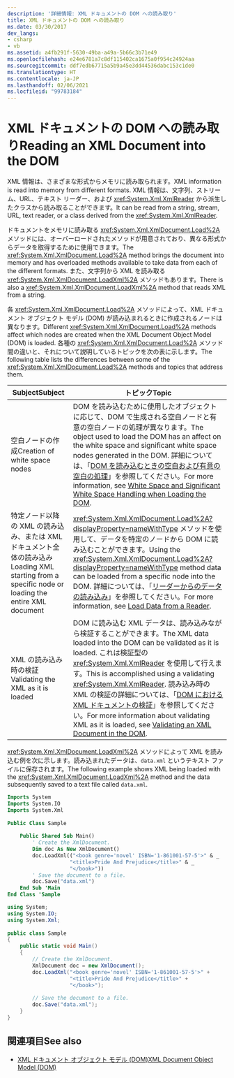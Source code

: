 ```yaml
---
description: '詳細情報: XML ドキュメントの DOM への読み取り'
title: XML ドキュメントの DOM への読み取り
ms.date: 03/30/2017
dev_langs:
- csharp
- vb
ms.assetid: a4fb291f-5630-49ba-a49a-5b66c3b71e49
ms.openlocfilehash: e24e6781a7c8df115402ca1675a0f954c24924aa
ms.sourcegitcommit: ddf7edb67715a5b9a45e3dd44536dabc153c1de0
ms.translationtype: HT
ms.contentlocale: ja-JP
ms.lasthandoff: 02/06/2021
ms.locfileid: "99783184"
---
```

# <a name="reading-an-xml-document-into-the-dom"></a><span data-ttu-id="42e25-103">XML ドキュメントの DOM への読み取り</span><span class="sxs-lookup"><span data-stu-id="42e25-103">Reading an XML Document into the DOM</span></span>

<span data-ttu-id="42e25-104">XML 情報は、さまざまな形式からメモリに読み取られます。</span><span class="sxs-lookup"><span data-stu-id="42e25-104">XML information is read into memory from different formats.</span></span> <span data-ttu-id="42e25-105">XML 情報は、文字列、ストリーム、URL、テキスト リーダー、および <xref:System.Xml.XmlReader> から派生したクラスから読み取ることができます。</span><span class="sxs-lookup"><span data-stu-id="42e25-105">It can be read from a string, stream, URL, text reader, or a class derived from the <xref:System.Xml.XmlReader>.</span></span>  
  
 <span data-ttu-id="42e25-106">ドキュメントをメモリに読み取る <xref:System.Xml.XmlDocument.Load%2A> メソッドには、オーバーロードされたメソッドが用意されており、異なる形式からデータを取得するために使用できます。</span><span class="sxs-lookup"><span data-stu-id="42e25-106">The <xref:System.Xml.XmlDocument.Load%2A> method brings the document into memory and has overloaded methods available to take data from each of the different formats.</span></span> <span data-ttu-id="42e25-107">また、文字列から XML を読み取る <xref:System.Xml.XmlDocument.LoadXml%2A> メソッドもあります。</span><span class="sxs-lookup"><span data-stu-id="42e25-107">There is also a <xref:System.Xml.XmlDocument.LoadXml%2A> method that reads XML from a string.</span></span>  
  
 <span data-ttu-id="42e25-108">各 <xref:System.Xml.XmlDocument.Load%2A> メソッドによって、XML ドキュメント オブジェクト モデル (DOM) が読み込まれるときに作成されるノードは異なります。</span><span class="sxs-lookup"><span data-stu-id="42e25-108">Different <xref:System.Xml.XmlDocument.Load%2A> methods affect which nodes are created when the XML Document Object Model (DOM) is loaded.</span></span> <span data-ttu-id="42e25-109">各種の <xref:System.Xml.XmlDocument.Load%2A> メソッド間の違いと、それについて説明しているトピックを次の表に示します。</span><span class="sxs-lookup"><span data-stu-id="42e25-109">The following table lists the differences between some of the <xref:System.Xml.XmlDocument.Load%2A> methods and topics that address them.</span></span>  
  
|<span data-ttu-id="42e25-110">Subject</span><span class="sxs-lookup"><span data-stu-id="42e25-110">Subject</span></span>|<span data-ttu-id="42e25-111">トピック</span><span class="sxs-lookup"><span data-stu-id="42e25-111">Topic</span></span>|  
|-------------|-----------|  
|<span data-ttu-id="42e25-112">空白ノードの作成</span><span class="sxs-lookup"><span data-stu-id="42e25-112">Creation of white space nodes</span></span>|<span data-ttu-id="42e25-113">DOM を読み込むために使用したオブジェクトに応じて、DOM で生成される空白ノードと有意の空白ノードの処理が異なります。</span><span class="sxs-lookup"><span data-stu-id="42e25-113">The object used to load the DOM has an affect on the white space and significant white space nodes generated in the DOM.</span></span> <span data-ttu-id="42e25-114">詳細については、「[DOM を読み込むときの空白および有意の空白の処理](white-space-and-significant-white-space-handling-when-loading-the-dom.md)」を参照してください。</span><span class="sxs-lookup"><span data-stu-id="42e25-114">For more information, see [White Space and Significant White Space Handling when Loading the DOM](white-space-and-significant-white-space-handling-when-loading-the-dom.md).</span></span>|  
|<span data-ttu-id="42e25-115">特定ノード以降の XML の読み込み、または XML ドキュメント全体の読み込み</span><span class="sxs-lookup"><span data-stu-id="42e25-115">Loading XML starting from a specific node or loading the entire XML document</span></span>|<span data-ttu-id="42e25-116"><xref:System.Xml.XmlDocument.Load%2A?displayProperty=nameWithType> メソッドを使用して、データを特定のノードから DOM に読み込むことができます。</span><span class="sxs-lookup"><span data-stu-id="42e25-116">Using the <xref:System.Xml.XmlDocument.Load%2A?displayProperty=nameWithType> method data can be loaded from a specific node into the DOM.</span></span> <span data-ttu-id="42e25-117">詳細については、「[リーダーからのデータの読み込み](load-data-from-a-reader.md)」を参照してください。</span><span class="sxs-lookup"><span data-stu-id="42e25-117">For more information, see [Load Data from a Reader](load-data-from-a-reader.md).</span></span>|  
|<span data-ttu-id="42e25-118">XML の読み込み時の検証</span><span class="sxs-lookup"><span data-stu-id="42e25-118">Validating the XML as it is loaded</span></span>|<span data-ttu-id="42e25-119">DOM に読み込む XML データは、読み込みながら検証することができます。</span><span class="sxs-lookup"><span data-stu-id="42e25-119">The XML data loaded into the DOM can be validated as it is loaded.</span></span> <span data-ttu-id="42e25-120">これは検証型の <xref:System.Xml.XmlReader> を使用して行えます。</span><span class="sxs-lookup"><span data-stu-id="42e25-120">This is accomplished using a validating <xref:System.Xml.XmlReader>.</span></span> <span data-ttu-id="42e25-121">読み込み時の XML の検証の詳細については、「[DOM における XML ドキュメントの検証](validating-an-xml-document-in-the-dom.md)」を参照してください。</span><span class="sxs-lookup"><span data-stu-id="42e25-121">For more information about validating XML as it is loaded, see [Validating an XML Document in the DOM](validating-an-xml-document-in-the-dom.md).</span></span>|  
  
 <span data-ttu-id="42e25-122"><xref:System.Xml.XmlDocument.LoadXml%2A> メソッドによって XML を読み込む例を次に示します。読み込まれたデータは、`data.xml` というテキスト ファイルに保存されます。</span><span class="sxs-lookup"><span data-stu-id="42e25-122">The following example shows XML being loaded with the <xref:System.Xml.XmlDocument.LoadXml%2A> method and the data subsequently saved to a text file called `data.xml`.</span></span>  
  
```vb  
Imports System  
Imports System.IO  
Imports System.Xml  
  
Public Class Sample  
  
    Public Shared Sub Main()  
        ' Create the XmlDocument.  
        Dim doc As New XmlDocument()  
        doc.LoadXml(("<book genre='novel' ISBN='1-861001-57-5'>" & _  
                    "<title>Pride And Prejudice</title>" & _  
                    "</book>"))  
        ' Save the document to a file.  
        doc.Save("data.xml")  
    End Sub 'Main  
End Class 'Sample  
```  
  
```csharp  
using System;  
using System.IO;  
using System.Xml;  
  
public class Sample  
{  
    public static void Main()  
    {  
        // Create the XmlDocument.  
        XmlDocument doc = new XmlDocument();  
        doc.LoadXml("<book genre='novel' ISBN='1-861001-57-5'>" +  
                    "<title>Pride And Prejudice</title>" +  
                    "</book>");  
  
        // Save the document to a file.  
        doc.Save("data.xml");  
    }  
}  
```  
  
## <a name="see-also"></a><span data-ttu-id="42e25-123">関連項目</span><span class="sxs-lookup"><span data-stu-id="42e25-123">See also</span></span>

- [<span data-ttu-id="42e25-124">XML ドキュメント オブジェクト モデル (DOM)</span><span class="sxs-lookup"><span data-stu-id="42e25-124">XML Document Object Model (DOM)</span></span>](xml-document-object-model-dom.md)

